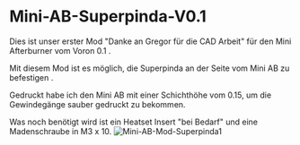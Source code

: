 # Mini-AB-Superpinda-V0.1


Dies ist unser erster Mod "Danke an Gregor für die CAD Arbeit" für den Mini Afterburner vom Voron 0.1 .

Mit diesem Mod ist es möglich, die Superpinda an der Seite vom Mini AB zu befestigen . 

Gedruckt habe ich den Mini AB mit einer Schichthöhe vom 0.15, um die Gewindegänge sauber gedruckt zu bekommen.

Was noch benötigt wird ist ein Heatset Insert "bei Bedarf" und eine Madenschraube in M3 x 10.
![Mini-AB-Mod-Superpinda1](https://user-images.githubusercontent.com/94990057/152061163-2192fc50-9766-4045-8b7e-dbb177c4da82.png)
